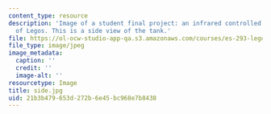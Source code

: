 ```yaml
---
content_type: resource
description: 'Image of a student final project: an infrared controlled tank made out
  of Legos. This is a side view of the tank.'
file: https://ol-ocw-studio-app-qa.s3.amazonaws.com/courses/es-293-lego-robotics-spring-2007/21b3b479653d272b6e45bc968e7b8438_side.jpg
file_type: image/jpeg
image_metadata:
  caption: ''
  credit: ''
  image-alt: ''
resourcetype: Image
title: side.jpg
uid: 21b3b479-653d-272b-6e45-bc968e7b8438
---
```

